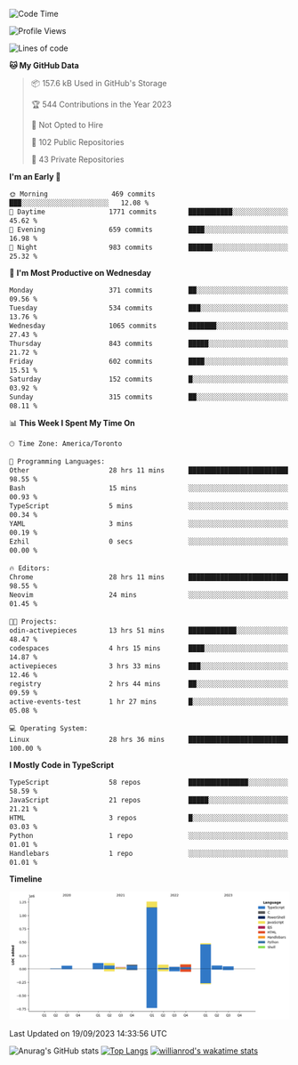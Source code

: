 <!--START_SECTION:waka-->
![Code Time](http://img.shields.io/badge/Code%20Time-613%20hrs%203%20mins-blue)

![Profile Views](http://img.shields.io/badge/Profile%20Views-0-blue)

![Lines of code](https://img.shields.io/badge/From%20Hello%20World%20I%27ve%20Written-2.4%20million%20lines%20of%20code-blue)

**🐱 My GitHub Data** 

> 📦 157.6 kB Used in GitHub's Storage 
 > 
> 🏆 544 Contributions in the Year 2023
 > 
> 🚫 Not Opted to Hire
 > 
> 📜 102 Public Repositories 
 > 
> 🔑 43 Private Repositories 
 > 
**I'm an Early 🐤** 

```text
🌞 Morning                469 commits         ███░░░░░░░░░░░░░░░░░░░░░░   12.08 % 
🌆 Daytime                1771 commits        ███████████░░░░░░░░░░░░░░   45.62 % 
🌃 Evening                659 commits         ████░░░░░░░░░░░░░░░░░░░░░   16.98 % 
🌙 Night                  983 commits         ██████░░░░░░░░░░░░░░░░░░░   25.32 % 
```
📅 **I'm Most Productive on Wednesday** 

```text
Monday                   371 commits         ██░░░░░░░░░░░░░░░░░░░░░░░   09.56 % 
Tuesday                  534 commits         ███░░░░░░░░░░░░░░░░░░░░░░   13.76 % 
Wednesday                1065 commits        ███████░░░░░░░░░░░░░░░░░░   27.43 % 
Thursday                 843 commits         █████░░░░░░░░░░░░░░░░░░░░   21.72 % 
Friday                   602 commits         ████░░░░░░░░░░░░░░░░░░░░░   15.51 % 
Saturday                 152 commits         █░░░░░░░░░░░░░░░░░░░░░░░░   03.92 % 
Sunday                   315 commits         ██░░░░░░░░░░░░░░░░░░░░░░░   08.11 % 
```


📊 **This Week I Spent My Time On** 

```text
🕑︎ Time Zone: America/Toronto

💬 Programming Languages: 
Other                    28 hrs 11 mins      █████████████████████████   98.55 % 
Bash                     15 mins             ░░░░░░░░░░░░░░░░░░░░░░░░░   00.93 % 
TypeScript               5 mins              ░░░░░░░░░░░░░░░░░░░░░░░░░   00.34 % 
YAML                     3 mins              ░░░░░░░░░░░░░░░░░░░░░░░░░   00.19 % 
Ezhil                    0 secs              ░░░░░░░░░░░░░░░░░░░░░░░░░   00.00 % 

🔥 Editors: 
Chrome                   28 hrs 11 mins      █████████████████████████   98.55 % 
Neovim                   24 mins             ░░░░░░░░░░░░░░░░░░░░░░░░░   01.45 % 

🐱‍💻 Projects: 
odin-activepieces        13 hrs 51 mins      ████████████░░░░░░░░░░░░░   48.47 % 
codespaces               4 hrs 15 mins       ████░░░░░░░░░░░░░░░░░░░░░   14.87 % 
activepieces             3 hrs 33 mins       ███░░░░░░░░░░░░░░░░░░░░░░   12.46 % 
registry                 2 hrs 44 mins       ██░░░░░░░░░░░░░░░░░░░░░░░   09.59 % 
active-events-test       1 hr 27 mins        █░░░░░░░░░░░░░░░░░░░░░░░░   05.08 % 

💻 Operating System: 
Linux                    28 hrs 36 mins      █████████████████████████   100.00 % 
```

**I Mostly Code in TypeScript** 

```text
TypeScript               58 repos            ███████████████░░░░░░░░░░   58.59 % 
JavaScript               21 repos            █████░░░░░░░░░░░░░░░░░░░░   21.21 % 
HTML                     3 repos             █░░░░░░░░░░░░░░░░░░░░░░░░   03.03 % 
Python                   1 repo              ░░░░░░░░░░░░░░░░░░░░░░░░░   01.01 % 
Handlebars               1 repo              ░░░░░░░░░░░░░░░░░░░░░░░░░   01.01 % 
```



**Timeline**

![Lines of Code chart](https://raw.githubusercontent.com/wise-introvert/wise-introvert/master/assets/bar_graph.png)


 Last Updated on 19/09/2023 14:33:56 UTC
<!--END_SECTION:waka-->

![Anurag's GitHub stats](https://github-readme-stats.vercel.app/api?username=wise-introvert&count_private=true&show_icons=true)
[![Top Langs](https://github-readme-stats.vercel.app/api/top-langs/?username=wise-introvert&langs_count=10)](https://github.com/anuraghazra/github-readme-stats)
[![willianrod's wakatime stats](https://github-readme-stats.vercel.app/api/wakatime?username=wiseintrovert)](https://github.com/anuraghazra/github-readme-stats)
